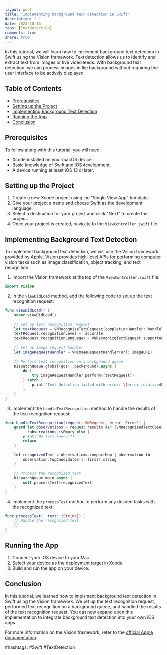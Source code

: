 ```yaml
---
layout: post
title: "Implementing background text detection in Swift"
description: " "
date: 2023-10-16
tags: [TextDetection]
comments: true
share: true
---
```


In this tutorial, we will learn how to implement background text detection in Swift using the Vision framework. Text detection allows us to identify and extract text from images or live video feeds. With background text detection, we can process images in the background without requiring the user interface to be actively displayed.

## Table of Contents
- [Prerequisites](#prerequisites)
- [Setting up the Project](#setting-up-the-project)
- [Implementing Background Text Detection](#implementing-background-text-detection)
- [Running the App](#running-the-app)
- [Conclusion](#conclusion)

## Prerequisites
To follow along with this tutorial, you will need:
- Xcode installed on your macOS device.
- Basic knowledge of Swift and iOS development.
- A device running at least iOS 13 or later.

## Setting up the Project
1. Create a new Xcode project using the "Single View App" template.
2. Give your project a name and choose Swift as the development language.
3. Select a destination for your project and click "Next" to create the project.
4. Once your project is created, navigate to the `ViewController.swift` file.

## Implementing Background Text Detection
To implement background text detection, we will use the Vision framework provided by Apple. Vision provides high-level APIs for performing computer vision tasks such as image classification, object tracking, and text recognition.

1. Import the Vision framework at the top of the `ViewController.swift` file:

```swift
import Vision
```

2. In the `viewDidLoad` method, add the following code to set up the text recognition request:

```swift
func viewDidLoad() {
    super.viewDidLoad()
    
    // Set up text recognition request
    let textRequest = VNRecognizeTextRequest(completionHandler: handleTextRecognition)
    textRequest.recognitionLevel = .accurate
    textRequest.recognitionLanguages = VNRecognizeTextRequest.supportedRecognitionLanguages(for: .accurate, revision: 1)
    
    // Set up image request handler
    let imageRequestHandler = VNImageRequestHandler(url: imageURL)
    
    // Perform text recognition on a background queue
    DispatchQueue.global(qos: .background).async {
        do {
            try imageRequestHandler.perform([textRequest])
        } catch {
            print("Text detection failed with error: \(error.localizedDescription)")
        }
    }
}
```

3. Implement the `handleTextRecognition` method to handle the results of the text recognition request:

```swift
func handleTextRecognition(request: VNRequest, error: Error?) {
    guard let observations = request.results as? [VNRecognizedTextObservation],
          !observations.isEmpty else {
        print("No text found.")
        return
    }
    
    let recognizedText = observations.compactMap { observation in
        observation.topCandidates(1).first?.string
    }
    
    // Process the recognized text
    DispatchQueue.main.async {
        self.processText(recognizedText)
    }
}
```

4. Implement the `processText` method to perform any desired tasks with the recognized text:

```swift
func processText(_ text: [String]) {
    // Handle the recognized text
    // ...
}
```

## Running the App
1. Connect your iOS device to your Mac.
2. Select your device as the deployment target in Xcode.
3. Build and run the app on your device.

## Conclusion
In this tutorial, we learned how to implement background text detection in Swift using the Vision framework. We set up the text recognition request, performed text recognition on a background queue, and handled the results of the text recognition request. You can now expand upon this implementation to integrate background text detection into your own iOS apps.

For more information on the Vision framework, refer to the [official Apple documentation](https://developer.apple.com/documentation/vision).

#hashtags: #Swift #TextDetection